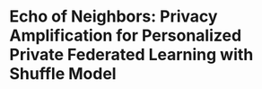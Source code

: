 # Echo of Neighbors: Privacy Amplification for Personalized Private Federated Learning with Shuffle Model



